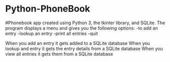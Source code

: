# Python-PhoneBook
#Phonebook app created using Python 3, the tkinter library, and SQLite.
The program displays a menu and gives you the following options:
  -to add an entry
  -lookup an entry
  -print all entries
  -quit

When you add an entry it gets added to a SQLite database
When you lookup and entry it gets the entry details from a SQLite database
When you view all entries it gets them from a SQLite database


